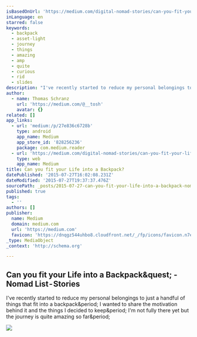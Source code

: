```yaml
---
isBasedOnUrl: 'https://medium.com/digital-nomad-stories/can-you-fit-your-life-into-a-backpack-27e836c6728b'
inLanguage: en
starred: false
keywords:
  - backpack
  - asset-light
  - journey
  - things
  - amazing
  - amp
  - quite
  - curious
  - rid
  - slides
description: "I've recently started to reduce my personal belongings to just a handful of things that fit into a backpack. I wanted to share the motivation behind it and the things I decided to keep. I'm not fully there yet but the journey is quite amazing so far."
author:
  - name: Thomas Schranz
    url: 'https://medium.com/@__tosh'
    avatar: {}
related: []
app_links:
  - url: 'medium:/p/27e836c6728b'
    type: android
    app_name: Medium
    app_store_id: '828256236'
    package: com.medium.reader
  - url: 'https://medium.com/digital-nomad-stories/can-you-fit-your-life-into-a-backpack-27e836c6728b'
    type: web
    app_name: Medium
title: Can you fit your Life into a Backpack?
datePublished: '2015-07-27T16:02:08.231Z'
dateModified: '2015-07-27T19:37:37.476Z'
sourcePath: _posts/2015-07-27-can-you-fit-your-life-into-a-backpack-nomad-list-storie.md
published: true
tags:
  - ''
authors: []
publisher:
  name: Medium
  domain: medium.com
  url: 'https://medium.com'
  favicon: 'https://dnqgz544uhbo8.cloudfront.net/_/fp/icons/favicon.n7eHNqdWyHhbTLN2-3a-6g.ico'
_type: MediaObject
_context: 'http://schema.org'

---
```

<article style=""><h1>Can you fit your Life into a Backpack&amp;quest; - Nomad List - Stories</h1><p>I've recently started to reduce my personal belongings to just a handful of things that fit into a backpack&amp;period; I wanted to share the motivation behind it and the things I decided to keep&amp;period; I'm not fully there yet but the journey is quite amazing so far&amp;period;</p><img src="https://d262ilb51hltx0.cloudfront.net/max/800/1*L6EoXfm8hW5i4-X10_MDxg.jpeg" /></article>